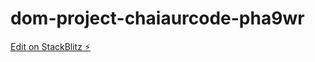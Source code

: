# dom-project-chaiaurcode-pha9wr

[Edit on StackBlitz ⚡️](https://stackblitz.com/edit/dom-project-chaiaurcode-pha9wr)